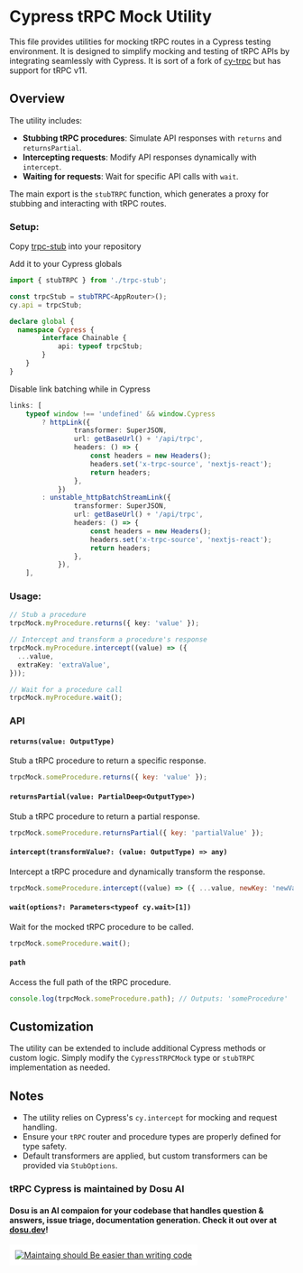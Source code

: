 # Cypress tRPC Mock Utility

This file provides utilities for mocking tRPC routes in a Cypress testing environment. It is designed to simplify mocking and testing of tRPC APIs by integrating seamlessly with Cypress. It is sort of a fork of [cy-trpc](https://github.com/varugasu/cy-trpc) but has support for tRPC v11.

## Overview

The utility includes:
- **Stubbing tRPC procedures**: Simulate API responses with `returns` and `returnsPartial`.
- **Intercepting requests**: Modify API responses dynamically with `intercept`.
- **Waiting for requests**: Wait for specific API calls with `wait`.

The main export is the `stubTRPC` function, which generates a proxy for stubbing and interacting with tRPC routes.

### Setup:

Copy [trpc-stub](https://github.com/dosu-ai/trpc-cypress/blob/main/trpc-stub.ts) into your repository

Add it to your Cypress globals
```ts
import { stubTRPC } from './trpc-stub';

const trpcStub = stubTRPC<AppRouter>();
cy.api = trpcStub;

declare global {
  namespace Cypress {
		interface Chainable {
			api: typeof trpcStub;
		}
	}
}
```

Disable link batching while in Cypress
```ts
links: [
	typeof window !== 'undefined' && window.Cypress
		? httpLink({
				transformer: SuperJSON,
				url: getBaseUrl() + '/api/trpc',
				headers: () => {
					const headers = new Headers();
					headers.set('x-trpc-source', 'nextjs-react');
					return headers;
				},
			})
		: unstable_httpBatchStreamLink({
				transformer: SuperJSON,
				url: getBaseUrl() + '/api/trpc',
				headers: () => {
					const headers = new Headers();
					headers.set('x-trpc-source', 'nextjs-react');
					return headers;
				},
			}),
	],
```

### Usage:
```ts
// Stub a procedure
trpcMock.myProcedure.returns({ key: 'value' });

// Intercept and transform a procedure's response
trpcMock.myProcedure.intercept((value) => ({
  ...value,
  extraKey: 'extraValue',
}));

// Wait for a procedure call
trpcMock.myProcedure.wait();
```

### API

#### `returns(value: OutputType)`

Stub a tRPC procedure to return a specific response.

```js
trpcMock.someProcedure.returns({ key: 'value' });
```

#### `returnsPartial(value: PartialDeep<OutputType>)`

Stub a tRPC procedure to return a partial response.

```js
trpcMock.someProcedure.returnsPartial({ key: 'partialValue' });
```

#### `intercept(transformValue?: (value: OutputType) => any)`

Intercept a tRPC procedure and dynamically transform the response.

```js
trpcMock.someProcedure.intercept((value) => ({ ...value, newKey: 'newValue' }));
```

#### `wait(options?: Parameters<typeof cy.wait>[1])`

Wait for the mocked tRPC procedure to be called.

```js
trpcMock.someProcedure.wait();
```

#### `path`

Access the full path of the tRPC procedure.

```js
console.log(trpcMock.someProcedure.path); // Outputs: 'someProcedure'
```

## Customization

The utility can be extended to include additional Cypress methods or custom logic. Simply modify the `CypressTRPCMock` type or `stubTRPC` implementation as needed.

## Notes

- The utility relies on Cypress's `cy.intercept` for mocking and request handling.
- Ensure your `tRPC` router and procedure types are properly defined for type safety.
- Default transformers are applied, but custom transformers can be provided via `StubOptions`.

### tRPC Cypress is maintained by Dosu AI 

#### Dosu is an AI compaion for your codebase that handles question & answers, issue triage, documentation generation. Check it out over at [dosu.dev](https://dosu.dev/?ref=trpc-cypress)!

<a href='https://dosu.dev/?ref=trpc-cypress' style="background: white; display: inline-block; padding: 10px;">
  <img src="https://dosu.dev/maintaining-should-be-easier.jpg" alt="Maintaing should Be easier than writing code" />
</a>

